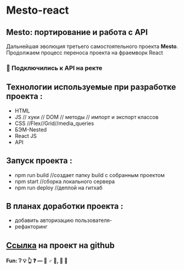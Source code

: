 # Mesto-react

## Mesto: портирование и работа с API

Дальнейшая эволюция третьего самостоятельного проекта **Mesto**.
Продолжаем процесс переноса проекта на фраемворк React

### :rocket: Подключились к API на ректе

## Технологии используемые при разработке проекта :

- HTML
- JS // хуки // DOM // методы // импорт и экспорт классов
- CSS //Flex//Grid//media_queries
- БЭМ-Nested
- React JS
- API

## Запуск проекта :

- npm run build //создает папку build с собранным проектом
- npm start //сборка локального сервера
- npm run deploy //деплой на гитхаб

## В планах доработки проекта :

- добавить авторизацию пользователя-
- рефакторинг

## [Ссылка](https://srkln.github.io/mesto-react/) на проект на github

#### Fun: :grey_question: :bulb: :point_up_2: :question: — :no_good: ♂ :milky_way:, :construction: :peach:

